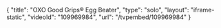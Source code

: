 {
    "title": "OXO Good Grips&reg; Egg Beater",
    "type": "solo",
    "layout": "iframe-static",
    "videoId": "109969984",
    "url": "\/tvpembed\/109969984"
}